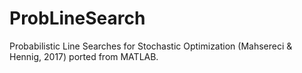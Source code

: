# ProbLineSearch
Probabilistic Line Searches for Stochastic Optimization (Mahsereci &amp; Hennig, 2017) ported from MATLAB. 
